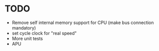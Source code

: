 # TODO
- Remove self internal memory support for CPU (make bus connection mandatory)
- set cycle clock for "real speed"
- More unit tests
- APU